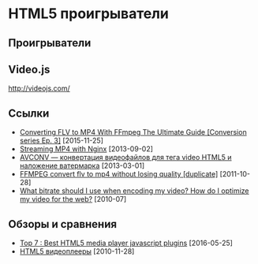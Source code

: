 # HTML5 проигрыватели

## Проигрыватели

## Video.js

http://videojs.com/

## Ссылки

- [Converting FLV to MP4 With FFmpeg The Ultimate Guide [Conversion series Ep. 3]](https://addpipe.com/blog/flv-to-mp4/) [2015-11-25]
- [Streaming MP4 with Nginx](https://sixohthree.com/streaming-mp4-with-nginx) [2013-09-02]
- [AVCONV — конвертация видеофайлов для тега video HTML5 и наложение ватермарка](https://habrahabr.ru/post/171225/) [2013-03-01]
- [FFMPEG convert flv to mp4 without losing quality [duplicate]](http://superuser.com/questions/624565/ffmpeg-convert-flv-to-mp4-without-losing-quality) [2011-10-28]
- [What bitrate should I use when encoding my video? How do I optimize my video for the web?](http://www.ezs3.com/public/What_bitrate_should_I_use_when_encoding_my_video_How_do_I_optimize_my_video_for_the_web.cfm) [2010-07]

## Обзоры и сравнения

- [Top 7 : Best HTML5 media player javascript plugins](http://ourcodeworld.com/articles/read/148/top-7-best-html5-media-player-javascript-plugins) [2016-05-25]
- [HTML5 видеоплееры](http://vremenno.net/html-css/html5-video-players/) [2010-11-28]
